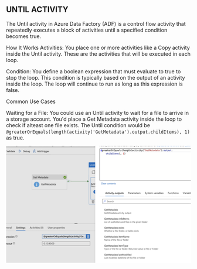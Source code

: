 ## **UNTIL ACTIVITY**

The Until activity in Azure Data Factory (ADF) is a control flow activity that repeatedly executes a block of activities 
until a specified condition becomes true.


How It Works
Activities: You place one or more activities like a Copy activity inside the Until activity. These are the activities 
            that will be executed in each loop.

Condition: You define a boolean expression that must evaluate to true to stop the loop. This condition is typically 
            based on the output of an activity inside the loop. The loop will continue to run as long as this expression 
            is false.

Common Use Cases

Waiting for a File: You could use an Until activity to wait for a file to arrive in a storage account. You'd place a 
                    Get Metadata activity inside the loop to check if alteast one file exists. The Until condition would 
                    be `@greaterOrEquals(length(activity('GetMetadata').output.childItems), 1)` as true.
                    

<img width="900" alt="until" src="https://github.com/rajeshreddy185/polls/blob/main/mysite3-20210509T044718Z-001/mysite3/mysite3/Screenshot%202025-09-18%20at%2011.19.35%20PM.png" />
